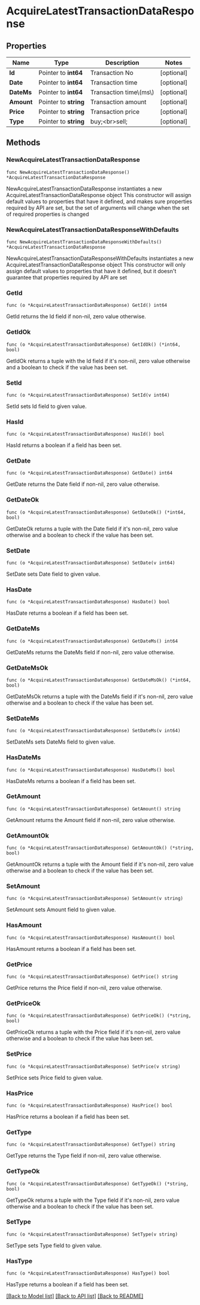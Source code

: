 # AcquireLatestTransactionDataResponse

## Properties

Name | Type | Description | Notes
------------ | ------------- | ------------- | -------------
**Id** | Pointer to **int64** | Transaction No | [optional] 
**Date** | Pointer to **int64** | Transaction time | [optional] 
**DateMs** | Pointer to **int64** | Transaction time\\(ms\\) | [optional] 
**Amount** | Pointer to **string** | Transaction amount | [optional] 
**Price** | Pointer to **string** | Transaction price | [optional] 
**Type** | Pointer to **string** | buy;&lt;br&gt;sell; | [optional] 

## Methods

### NewAcquireLatestTransactionDataResponse

`func NewAcquireLatestTransactionDataResponse() *AcquireLatestTransactionDataResponse`

NewAcquireLatestTransactionDataResponse instantiates a new AcquireLatestTransactionDataResponse object
This constructor will assign default values to properties that have it defined,
and makes sure properties required by API are set, but the set of arguments
will change when the set of required properties is changed

### NewAcquireLatestTransactionDataResponseWithDefaults

`func NewAcquireLatestTransactionDataResponseWithDefaults() *AcquireLatestTransactionDataResponse`

NewAcquireLatestTransactionDataResponseWithDefaults instantiates a new AcquireLatestTransactionDataResponse object
This constructor will only assign default values to properties that have it defined,
but it doesn't guarantee that properties required by API are set

### GetId

`func (o *AcquireLatestTransactionDataResponse) GetId() int64`

GetId returns the Id field if non-nil, zero value otherwise.

### GetIdOk

`func (o *AcquireLatestTransactionDataResponse) GetIdOk() (*int64, bool)`

GetIdOk returns a tuple with the Id field if it's non-nil, zero value otherwise
and a boolean to check if the value has been set.

### SetId

`func (o *AcquireLatestTransactionDataResponse) SetId(v int64)`

SetId sets Id field to given value.

### HasId

`func (o *AcquireLatestTransactionDataResponse) HasId() bool`

HasId returns a boolean if a field has been set.

### GetDate

`func (o *AcquireLatestTransactionDataResponse) GetDate() int64`

GetDate returns the Date field if non-nil, zero value otherwise.

### GetDateOk

`func (o *AcquireLatestTransactionDataResponse) GetDateOk() (*int64, bool)`

GetDateOk returns a tuple with the Date field if it's non-nil, zero value otherwise
and a boolean to check if the value has been set.

### SetDate

`func (o *AcquireLatestTransactionDataResponse) SetDate(v int64)`

SetDate sets Date field to given value.

### HasDate

`func (o *AcquireLatestTransactionDataResponse) HasDate() bool`

HasDate returns a boolean if a field has been set.

### GetDateMs

`func (o *AcquireLatestTransactionDataResponse) GetDateMs() int64`

GetDateMs returns the DateMs field if non-nil, zero value otherwise.

### GetDateMsOk

`func (o *AcquireLatestTransactionDataResponse) GetDateMsOk() (*int64, bool)`

GetDateMsOk returns a tuple with the DateMs field if it's non-nil, zero value otherwise
and a boolean to check if the value has been set.

### SetDateMs

`func (o *AcquireLatestTransactionDataResponse) SetDateMs(v int64)`

SetDateMs sets DateMs field to given value.

### HasDateMs

`func (o *AcquireLatestTransactionDataResponse) HasDateMs() bool`

HasDateMs returns a boolean if a field has been set.

### GetAmount

`func (o *AcquireLatestTransactionDataResponse) GetAmount() string`

GetAmount returns the Amount field if non-nil, zero value otherwise.

### GetAmountOk

`func (o *AcquireLatestTransactionDataResponse) GetAmountOk() (*string, bool)`

GetAmountOk returns a tuple with the Amount field if it's non-nil, zero value otherwise
and a boolean to check if the value has been set.

### SetAmount

`func (o *AcquireLatestTransactionDataResponse) SetAmount(v string)`

SetAmount sets Amount field to given value.

### HasAmount

`func (o *AcquireLatestTransactionDataResponse) HasAmount() bool`

HasAmount returns a boolean if a field has been set.

### GetPrice

`func (o *AcquireLatestTransactionDataResponse) GetPrice() string`

GetPrice returns the Price field if non-nil, zero value otherwise.

### GetPriceOk

`func (o *AcquireLatestTransactionDataResponse) GetPriceOk() (*string, bool)`

GetPriceOk returns a tuple with the Price field if it's non-nil, zero value otherwise
and a boolean to check if the value has been set.

### SetPrice

`func (o *AcquireLatestTransactionDataResponse) SetPrice(v string)`

SetPrice sets Price field to given value.

### HasPrice

`func (o *AcquireLatestTransactionDataResponse) HasPrice() bool`

HasPrice returns a boolean if a field has been set.

### GetType

`func (o *AcquireLatestTransactionDataResponse) GetType() string`

GetType returns the Type field if non-nil, zero value otherwise.

### GetTypeOk

`func (o *AcquireLatestTransactionDataResponse) GetTypeOk() (*string, bool)`

GetTypeOk returns a tuple with the Type field if it's non-nil, zero value otherwise
and a boolean to check if the value has been set.

### SetType

`func (o *AcquireLatestTransactionDataResponse) SetType(v string)`

SetType sets Type field to given value.

### HasType

`func (o *AcquireLatestTransactionDataResponse) HasType() bool`

HasType returns a boolean if a field has been set.


[[Back to Model list]](../README.md#documentation-for-models) [[Back to API list]](../README.md#documentation-for-api-endpoints) [[Back to README]](../README.md)


